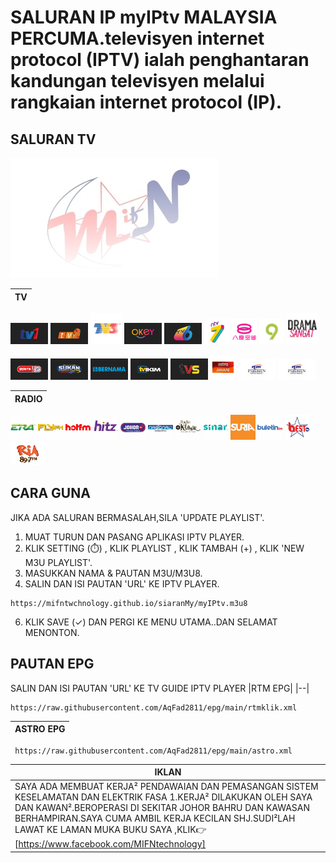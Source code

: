 # SALURAN IP myIPtv MALAYSIA PERCUMA.televisyen internet protocol (IPTV) ialah penghantaran kandungan televisyen melalui rangkaian internet protocol (IP).

## SALURAN TV

[![MIFN](https://github.com/MIFNtechnology/siaranMy/raw/main/logo_mifn.png)](https://github.com/MIFNtechnology/siaranMy/blob/main/logo_mifn.png)

| TV |
|--|

[<img src="https://github.com/MIFNtechnology/siaranMy/raw/main/logo/Tv1.png" alt="Tv1" width="60" />](https://mifntechnology.github.io/siaranMy/channels/Tv1/Tv1_index.html)
[<img src="https://github.com/MIFNtechnology/siaranMy/raw/main/logo/Tv2.png" alt="Tv2" width="60" />](https://mifntechnology.github.io/siaranMy/channels/Tv2/Tv2_index.html)
[<img src="https://github.com/MIFNtechnology/siaranMy/raw/main/logo/Tv3.png" alt="Tv3" width="50" />](https://mifntechnology.github.io/siaranMy/channels/Tv3/Tv3_index.html)
[<img src="https://github.com/MIFNtechnology/siaranMy/raw/main/logo/OkeyTv.png " alt="OkeyTv" width="60" />](https://mifntechnology.github.io/siaranMy/channels/TvOkey/TvOkey_index.html)
[<img src="https://github.com/MIFNtechnology/siaranMy/raw/main/logo/Tv6.png" alt="Tv6" width="60" />](https://mifntechnology.github.io/siaranMy/channels/Tv6/Tv6_index.html)
[<img src="https://github.com/MIFNtechnology/siaranMy/raw/main/logo/DidikTv.png" alt="DidikTv" width="40" />](https://mifntechnology.github.io/siaranMy/channels/DidikTvKPM/Ntv7_index.html)
[<img src="https://github.com/MIFNtechnology/siaranMy/raw/main/logo/8tv.png" alt="8tv" width="40" />](logo/8tv.png)
[<img src="https://github.com/MIFNtechnology/siaranMy/raw/main/logo/Tv9.png" alt="Tv9" width="40" />](https://mifntechnology.github.io/siaranMy/channels/Tv9/Tv9_index.html)
[<img src="https://github.com/MIFNtechnology/siaranMy/raw/main/logo/DramaSangat.png" alt="DramaSangat" width="50" />](logo/DramaSangat.png)

[<img src="https://github.com/MIFNtechnology/siaranMy/raw/main/logo/BeritaRtm.png " alt="BeritaRtm" width="60" />](https://mifntechnology.github.io/siaranMy/channels/BeritaRTM/BeritaRTM_index.html)
[<img src="https://github.com/MIFNtechnology/siaranMy/raw/main/logo/SukanRtm.png" alt="SukanRtm" width="60" />](https://mifntechnology.github.io/siaranMy/channels/SukanRTM/SukanRTM_index.html)
[<img src="https://github.com/MIFNtechnology/siaranMy/raw/main/logo/Bernama.png" alt="Bernama" width="60" />](https://mifntechnology.github.io/siaranMy/channels/Bernama/Bernama_index.html)
[<img src="https://github.com/MIFNtechnology/siaranMy/raw/main/logo/TvIkim.png" alt="TvIkim" width="60" />](https://mifntechnology.github.io/siaranMy/channels/TvIkim/TvIkim_index.html)
[<img src="https://github.com/MIFNtechnology/siaranMy/raw/main/logo/Tvs.jpg" alt="Tvs" width="60" />](https://mifntechnology.github.io/siaranMy/channels/Tvs/Tvs_index.html)
[<img src="https://github.com/MIFNtechnology/siaranMy/raw/main/logo/AstroAwani.png" alt="AstroAwani" width="40" />](https://mifntechnology.github.io/siaranMy/channels/AstroAwani/AstroAwani_index.html)
[<img src="https://github.com/MIFNtechnology/siaranMy/raw/main/logo/DewanRakyat.png" alt="DewanRakyat" width="60" />](https://mifntechnology.github.io/siaranMy/channels/DewanRakyat/DewanRakyat_index.html)
[<img src="https://github.com/MIFNtechnology/siaranMy/raw/main/logo/DewanRakyat.png" alt="DewanNegara" width="60" />](https://mifntechnology.github.io/siaranMy/channels/DewanNegara/DewanNegara_index.html)

| RADIO |
|--|

[<img src="https://github.com/MIFNtechnology/siaranMy/raw/main/logo/Era.png" alt="Era" width="40" />](https://mifntechnology.github.io/siaranMy/radio/Era/era_index.html)
[<img src="https://github.com/MIFNtechnology/siaranMy/raw/main/logo/FlyFm.png" alt="FlyFm" width="40" />](https://mifntechnology.github.io/siaranMy/radio/FlyFm/fly_index.html)
[<img src="https://github.com/MIFNtechnology/siaranMy/raw/main/logo/HotFm.png" alt="HotFm" width="40" />](https://mifntechnology.github.io/siaranMy/radio/HotFm/hot_index.html)
[<img src="https://github.com/MIFNtechnology/siaranMy/raw/main/logo/HitzFm.png" alt="HitzFm" width="40" />](https://mifntechnology.github.io/siaranMy/radio/HitzFm/hitz_index.html)
[<img src="https://github.com/MIFNtechnology/siaranMy/raw/main/logo/JohorFm.png" alt="JohorFm" width="40" />](https://mifntechnology.github.io/siaranMy/radio/JohorFm/johor_index.html)
[<img src="https://github.com/MIFNtechnology/siaranMy/raw/main/logo/NasionalFm.png" alt="NasionalFm" width="40" />](https://mifntechnology.github.io/siaranMy/radio/NasionalFm/nasional_index.html)
[<img src="https://github.com/MIFNtechnology/siaranMy/raw/main/logo/RadioKlasik.png" alt="RadioKlasik" width="40" />](https://mifntechnology.github.io/siaranMy/radio/RadioKlasik/klasik_index.html)
[<img src="https://github.com/MIFNtechnology/siaranMy/raw/main/logo/SinarFm.png" alt="SinarFm" width="40" />](https://mifntechnology.github.io/siaranMy/radio/SinarFm/sinar_index.html)
[<img src="https://github.com/MIFNtechnology/siaranMy/raw/main/logo/Suria.png" alt="Suria" width="40" />](https://mifntechnology.github.io/siaranMy/radio/SuriaFm/suria_index.html)
[<img src="https://github.com/MIFNtechnology/siaranMy/raw/main/logo/BuletinFm.png" alt="BuletinFm" width="40" />](https://mifntechnology.github.io/siaranMy/radio/BuletinFm/buletin_index.html)
[<img src="https://github.com/MIFNtechnology/siaranMy/raw/main/logo/bestfm.png" alt="bestfm" width="40" />](https://mifntechnology.github.io/siaranMy/radio/BestFm/best_index.html)
[<img src="https://github.com/MIFNtechnology/siaranMy/raw/main/logo/RiaFm.png" alt="bestfm" width="55" />](https://mifntechnology.github.io/siaranMy/radio/RiaFm/ria_index.html)

## CARA GUNA
 JIKA ADA SALURAN BERMASALAH,SILA 'UPDATE PLAYLIST'.

1. MUAT TURUN DAN PASANG APLIKASI IPTV PLAYER.
2. KLIK SETTING (⏱️) , KLIK PLAYLIST , KLIK TAMBAH (+) , KLIK 'NEW M3U PLAYLIST'.
3. MASUKKAN NAMA & PAUTAN M3U/M3U8.
4. SALIN DAN ISI PAUTAN 'URL' KE IPTV PLAYER.
~~~
https://mifntwchnology.github.io/siaranMy/myIPtv.m3u8
~~~
6. KLIK SAVE (✓) DAN PERGI KE MENU UTAMA..DAN SELAMAT MENONTON.


## PAUTAN EPG
SALIN DAN ISI PAUTAN 'URL' KE TV GUIDE IPTV PLAYER
|RTM EPG|
|--|
~~~
https://raw.githubusercontent.com/AqFad2811/epg/main/rtmklik.xml 
~~~
|ASTRO EPG|
|--|
~~~
 https://raw.githubusercontent.com/AqFad2811/epg/main/astro.xml
~~~


|IKLAN|
|--|
|SAYA ADA MEMBUAT KERJA² PENDAWAIAN DAN PEMASANGAN SISTEM KESELAMATAN DAN ELEKTRIK FASA 1.KERJA² DILAKUKAN OLEH SAYA DAN KAWAN².BEROPERASI DI SEKITAR JOHOR BAHRU DAN KAWASAN BERHAMPIRAN.SAYA CUMA AMBIL KERJA KECILAN SHJ.SUDI²LAH LAWAT KE LAMAN MUKA BUKU SAYA ,KLIK👉<link><url> [https://www.facebook.com/MIFNtechnology] </url>|
